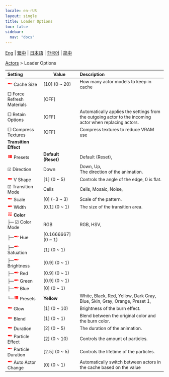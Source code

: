 ```yaml
---
locale: en-rUS
layout: single
title: Loader Options
toc: false
sidebar:
  nav: "docs"
---
```

[Eng](/dancexr/menu/2025.4/actors/loader_options) | [繁中](/tw/dancexr/menu/2025.4/actors/loader_options) | [日本語](/jp/dancexr/menu/2025.4/actors/loader_options) | [한국어](/kr/dancexr/menu/2025.4/actors/loader_options) | [简中](/zh/dancexr/menu/2025.4/actors/loader_options)

[Actors](../menu#Actors) > Loader Options



| Setting | Value | Description |
| :--- | --- | :--- |
| <img src="/images/icon/ic_slider.png" alt="slider icon"/> Cache Size| [10] (0 ~ 20) | How many actor models to keep in cache
|  □ Force Refresh Materials| [OFF] | 
|  □ Retain Options| [OFF] | Automatically applies the settings from the outgoing actor to the incoming actor when replacing actors.
|  □ Compress Textures| [OFF] | Compress textures to reduce VRAM use
|  <b>Transition Effect</b>|| 
| <img src="/images/icon/ic_list.png" alt="list icon"/> Presets| **Default (Reset)** | Default (Reset),  |
| ☑ Direction| Down | Down, Up, <br/>The direction of the animation.
| <img src="/images/icon/ic_slider.png" alt="slider icon"/> V Shape| [1] (0 ~ 5) | Controls the angle of the edge, 0 is flat.
| ☑ Transition Mode| Cells | Cells, Mosaic, Noise, 
| <img src="/images/icon/ic_slider.png" alt="slider icon"/> Scale| [0] (-3 ~ 3) | Scale of the pattern.
| <img src="/images/icon/ic_slider.png" alt="slider icon"/> Width| [0.1] (0 ~ 1) | The size of the transition area.
| <img src="/images/icon/ic_tune.png" alt="tune icon"/> <b>Color</b>| | 
| ├─ ☑ Color Mode| RGB | RGB, HSV, 
| ├─<img src="/images/icon/ic_slider.png" alt="slider icon"/> Hue| [0.1666667] (0 ~ 1) | 
| ├─<img src="/images/icon/ic_slider.png" alt="slider icon"/> Satuation| [1] (0 ~ 1) | 
| ├─<img src="/images/icon/ic_slider.png" alt="slider icon"/> Brightness| [0.9] (0 ~ 1) | 
| ├─<img src="/images/icon/ic_slider.png" alt="slider icon"/> Red| [0.9] (0 ~ 1) | 
| ├─<img src="/images/icon/ic_slider.png" alt="slider icon"/> Green| [0.9] (0 ~ 1) | 
| ├─<img src="/images/icon/ic_slider.png" alt="slider icon"/> Blue| [0] (0 ~ 1) | 
| └─<img src="/images/icon/ic_list.png" alt="list icon"/> Presets| **Yellow** | White, Black, Red, Yellow, Dark Gray, Blue, Skin, Gray, Orange, Preset 1,  |
| <img src="/images/icon/ic_slider.png" alt="slider icon"/> Glow| [1] (0 ~ 10) | Brightness of the burn effect.
| <img src="/images/icon/ic_slider.png" alt="slider icon"/> Blend| [1] (0 ~ 1) | Blend between the original color and the burn color. 
| <img src="/images/icon/ic_slider.png" alt="slider icon"/> Duration| [2] (0 ~ 5) | The duration of the animation.
| <img src="/images/icon/ic_slider.png" alt="slider icon"/> Particle Effect| [2] (0 ~ 10) | Controls the amount of particles.
| <img src="/images/icon/ic_slider.png" alt="slider icon"/> Particle Duration| [2.5] (0 ~ 5) | Controls the lifetime of the particles.
| <img src="/images/icon/ic_slider.png" alt="slider icon"/> Auto Actor Change| [0] (0 ~ 1) | Automatically switch between actors in the cache based on the value
